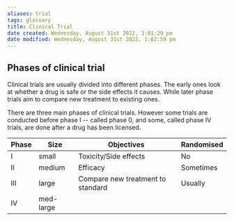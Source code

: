 ```yaml
---
aliases: trial
tags: glossary
title: Clinical Trial
date created: Wednesday, August 31st 2022, 1:01:29 pm
date modified: Wednesday, August 31st 2022, 1:02:59 pm
---
```


## Phases of clinical trial 

Clinical trials are usually divided into different phases. The early ones look at whether a drug is safe or the side effects it causes. While later phase trials aim to compare new treatment to existing ones.

There are three main phases of clinical trials. However some trials are conducted before phase I -- called phase 0, and some, called phase IV trials, are done after a drug has been licensed.

| Phase | Size      | Objectives                        | Randomised |
| ----- | --------- | --------------------------------- | ---------- |
| I     | small     | Toxicity/Side effects             | No         |
| II    | medium    | Efficacy                          | Sometimes  |
| III   | large     | Compare new treatment to standard | Usually    |
| IV    | med-large |                                   |            |
